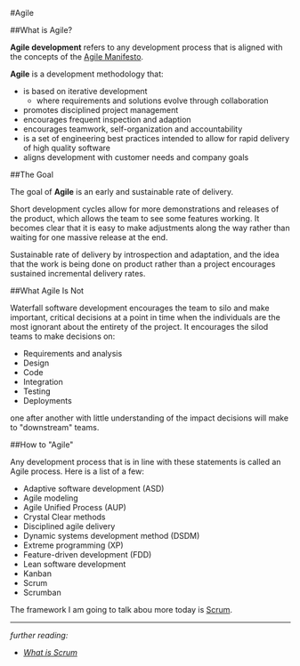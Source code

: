 #Agile

##What is Agile?

**Agile development** refers to any development process that is aligned with the concepts of the [Agile Manifesto](./agile-manifesto.md).

**Agile** is a development methodology that:

* is based on iterative development
    * where requirements and solutions evolve through collaboration
* promotes disciplined project management
* encourages frequent inspection and adaption
* encourages teamwork, self-organization and accountability
* is a set of engineering best practices intended to allow for rapid delivery of high quality software
* aligns development with customer needs and company goals

##The Goal

The goal of **Agile** is an early and sustainable rate of delivery.

Short development cycles allow for more demonstrations and releases of the product, which allows the team to see some features working. It becomes clear that it is easy to make adjustments along the way rather than waiting for one massive release at the end.

Sustainable rate of delivery by introspection and adaptation, and the idea that the work is being done on product rather than a project encourages sustained incremental delivery rates.

##What Agile Is Not

Waterfall software development encourages the team to silo and make important, critical decisions at a point in time when the individuals are the most ignorant about the entirety of the project. It encourages the silod teams to make decisions on:

* Requirements and analysis
* Design
* Code
* Integration
* Testing
* Deployments

one after another with little understanding of the impact decisions will make to "downstream" teams.

##How to "Agile"

Any development process that is in line with these statements is called an Agile process. Here is a list of a few:

* Adaptive software development (ASD)
* Agile modeling
* Agile Unified Process (AUP)
* Crystal Clear methods
* Disciplined agile delivery
* Dynamic systems development method (DSDM)
* Extreme programming (XP)
* Feature-driven development (FDD)
* Lean software development
* Kanban
* Scrum
* Scrumban

The framework I am going to talk abou more today is [Scrum](./scrum/readme.md).

----
*further reading:*

* *[What is Scrum](./scrum/readme.md)*
